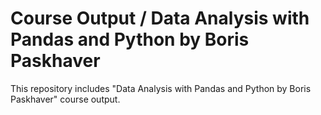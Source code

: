 # Course Output / Data Analysis with Pandas and Python by Boris Paskhaver 

This repository includes "Data Analysis with Pandas and Python by Boris Paskhaver" course output. 
